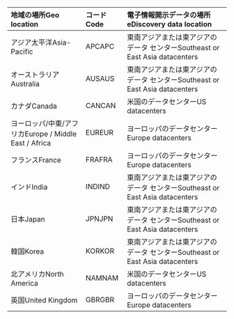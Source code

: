 
|<span data-ttu-id="095da-101">**地域の場所**</span><span class="sxs-lookup"><span data-stu-id="095da-101">**Geo location**</span></span>             |<span data-ttu-id="095da-102">**コード**</span><span class="sxs-lookup"><span data-stu-id="095da-102">**Code**</span></span>|<span data-ttu-id="095da-103">**電子情報開示データの場所**</span><span class="sxs-lookup"><span data-stu-id="095da-103">**eDiscovery data location**</span></span>      |
|:----------------------------|:-------|:---------------------------------|
|<span data-ttu-id="095da-104">アジア太平洋</span><span class="sxs-lookup"><span data-stu-id="095da-104">Asia-Pacific</span></span>                 |<span data-ttu-id="095da-105">APC</span><span class="sxs-lookup"><span data-stu-id="095da-105">APC</span></span>     |<span data-ttu-id="095da-106">東南アジアまたは東アジアのデータ センター</span><span class="sxs-lookup"><span data-stu-id="095da-106">Southeast or East Asia datacenters</span></span>|
|<span data-ttu-id="095da-107">オーストラリア</span><span class="sxs-lookup"><span data-stu-id="095da-107">Australia</span></span>                    |<span data-ttu-id="095da-108">AUS</span><span class="sxs-lookup"><span data-stu-id="095da-108">AUS</span></span>     |<span data-ttu-id="095da-109">東南アジアまたは東アジアのデータ センター</span><span class="sxs-lookup"><span data-stu-id="095da-109">Southeast or East Asia datacenters</span></span>|
|<span data-ttu-id="095da-110">カナダ</span><span class="sxs-lookup"><span data-stu-id="095da-110">Canada</span></span>                       |<span data-ttu-id="095da-111">CAN</span><span class="sxs-lookup"><span data-stu-id="095da-111">CAN</span></span>     |<span data-ttu-id="095da-112">米国のデータセンター</span><span class="sxs-lookup"><span data-stu-id="095da-112">US datacenters</span></span>                    |
|<span data-ttu-id="095da-113">ヨーロッパ/中東/アフリカ</span><span class="sxs-lookup"><span data-stu-id="095da-113">Europe / Middle East / Africa</span></span>|<span data-ttu-id="095da-114">EUR</span><span class="sxs-lookup"><span data-stu-id="095da-114">EUR</span></span>     |<span data-ttu-id="095da-115">ヨーロッパのデータセンター</span><span class="sxs-lookup"><span data-stu-id="095da-115">Europe datacenters</span></span>                |
|<span data-ttu-id="095da-116">フランス</span><span class="sxs-lookup"><span data-stu-id="095da-116">France</span></span>                       |<span data-ttu-id="095da-117">FRA</span><span class="sxs-lookup"><span data-stu-id="095da-117">FRA</span></span>     |<span data-ttu-id="095da-118">ヨーロッパのデータセンター</span><span class="sxs-lookup"><span data-stu-id="095da-118">Europe datacenters</span></span>                |
|<span data-ttu-id="095da-119">インド</span><span class="sxs-lookup"><span data-stu-id="095da-119">India</span></span>                        |<span data-ttu-id="095da-120">IND</span><span class="sxs-lookup"><span data-stu-id="095da-120">IND</span></span>     |<span data-ttu-id="095da-121">東南アジアまたは東アジアのデータ センター</span><span class="sxs-lookup"><span data-stu-id="095da-121">Southeast or East Asia datacenters</span></span>|
|<span data-ttu-id="095da-122">日本</span><span class="sxs-lookup"><span data-stu-id="095da-122">Japan</span></span>                        |<span data-ttu-id="095da-123">JPN</span><span class="sxs-lookup"><span data-stu-id="095da-123">JPN</span></span>     |<span data-ttu-id="095da-124">東南アジアまたは東アジアのデータ センター</span><span class="sxs-lookup"><span data-stu-id="095da-124">Southeast or East Asia datacenters</span></span>|
|<span data-ttu-id="095da-125">韓国</span><span class="sxs-lookup"><span data-stu-id="095da-125">Korea</span></span>                        |<span data-ttu-id="095da-126">KOR</span><span class="sxs-lookup"><span data-stu-id="095da-126">KOR</span></span>     |<span data-ttu-id="095da-127">東南アジアまたは東アジアのデータ センター</span><span class="sxs-lookup"><span data-stu-id="095da-127">Southeast or East Asia datacenters</span></span>|
|<span data-ttu-id="095da-128">北アメリカ</span><span class="sxs-lookup"><span data-stu-id="095da-128">North America</span></span>                |<span data-ttu-id="095da-129">NAM</span><span class="sxs-lookup"><span data-stu-id="095da-129">NAM</span></span>     |<span data-ttu-id="095da-130">米国のデータセンター</span><span class="sxs-lookup"><span data-stu-id="095da-130">US datacenters</span></span>                    |
|<span data-ttu-id="095da-131">英国</span><span class="sxs-lookup"><span data-stu-id="095da-131">United Kingdom</span></span>               |<span data-ttu-id="095da-132">GBR</span><span class="sxs-lookup"><span data-stu-id="095da-132">GBR</span></span>     |<span data-ttu-id="095da-133">ヨーロッパのデータセンター</span><span class="sxs-lookup"><span data-stu-id="095da-133">Europe datacenters</span></span>                |
